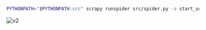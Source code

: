 ```sh
PYTHONPATH="$PYTHONPATH:src" scrapy runspider src/spider.py -a start_url=... -s FILES_STORE=...
```

![v2](https://github.com/dazzlemon/khinsider-downloader/assets/30831873/dc1b2fad-6a78-425c-ab88-519ccf7d5b33)
